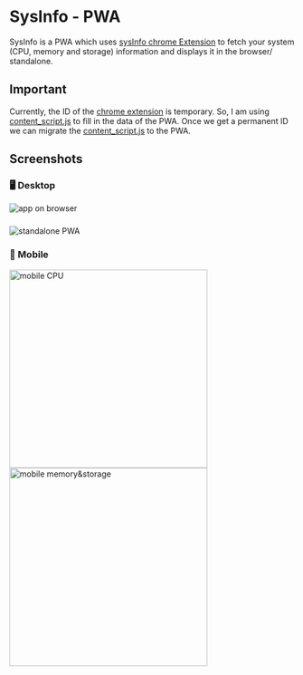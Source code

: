 # SysInfo - PWA

SysInfo is a PWA which uses [sysInfo chrome Extension](https://github.com/iamanishroy/sysInfo-chromeExtension) to fetch your system (CPU, memory and storage) information and displays it in the browser/ standalone.

## Important

Currently, the ID of the [chrome extension](https://github.com/iamanishroy/sysInfo-chromeExtension) is temporary. So, I am using [content_script.js](https://github.com/iamanishroy/sysInfo-chromeExtension/blob/main/content-script.js) to fill in the data of the PWA. Once we get a permanent ID we can migrate the [content_script.js](https://github.com/iamanishroy/sysInfo-chromeExtension/blob/main/content-script.js) to the PWA.

## Screenshots

### 🖥️ Desktop

![app on browser](https://github.com/iamanishroy/sysInfo/blob/main/screenshots/ob-w-it.png)

###

![standalone PWA](https://github.com/iamanishroy/sysInfo/blob/main/screenshots/pwa-cc.png)

### 📱 Mobile

<img alt="mobile CPU" src="https://github.com/iamanishroy/sysInfo/blob/main/screenshots/pwa-m-cpu.JPG" width=350px />
<img alt="mobile memory&storage" src="https://github.com/iamanishroy/sysInfo/blob/main/screenshots/pwa-m-mem-stor.JPG" width=350px />
